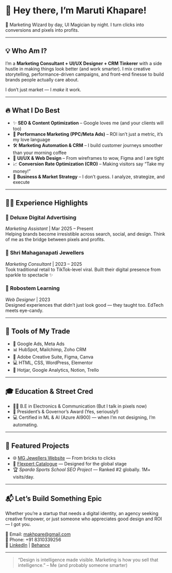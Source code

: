 # 👋 Hey there, I’m Maruti Khapare!

🎯 Marketing Wizard by day, UI Magician by night. I turn clicks into conversions and pixels into profits.

---

## 💡 Who Am I?

I’m a **Marketing Consultant + UI/UX Designer + CRM Tinkerer** with a side hustle in making things look better (and work smarter). I mix creative storytelling, performance-driven campaigns, and front-end finesse to build brands people actually care about.

I don’t just market — I *make* it work.

---

## 🔥 What I Do Best

- ✨ **SEO & Content Optimization** – Google loves me (and your clients will too)
- 🎯 **Performance Marketing (PPC/Meta Ads)** – ROI isn’t just a metric, it’s my love language
- 🛠️ **Marketing Automation & CRM** – I build customer journeys smoother than your morning coffee
- 🎨 **UI/UX & Web Design** – From wireframes to wow, Figma and I are tight
- 📈 **Conversion Rate Optimization (CRO)** – Making visitors say “Take my money!”
- 🧠 **Business & Market Strategy** – I don’t guess. I analyze, strategize, and execute

---

## 👨‍💼 Experience Highlights

### 🏢 **Deluxe Digital Advertising**  
*Marketing Assistant* | Mar 2025 – Present  
Helping brands become irresistible across search, social, and design. Think of me as the bridge between pixels and profits.

### 💍 **Shri Mahaganapati Jewellers**  
*Marketing Consultant* | 2023 – 2025  
Took traditional retail to TikTok-level viral. Built their digital presence from sparkle to spectacle ✨

### 🧠 **Robostem Learning**  
*Web Designer* | 2023  
Designed experiences that didn’t just look good — they taught too. EdTech meets eye-candy.

---

## 🧰 Tools of My Trade

- 🎯 Google Ads, Meta Ads
- 📊 HubSpot, Mailchimp, Zoho CRM
- 🎨 Adobe Creative Suite, Figma, Canva
- 💻 HTML, CSS, WordPress, Elementor
- 🧪 Hotjar, Google Analytics, Notion, Trello

---

## 🎓 Education & Street Cred

- 👨‍🎓 B.E in Electronics & Communication (But I talk in pixels now)
- 🥇 President’s & Governor’s Award (Yes, seriously!)
- 💻 Certified in ML & AI (Azure AI900) — when I’m not designing, I’m automating.

---

## 🔗 Featured Projects

- 🌐 [MG Jewellers Website](https://www.mgjewellers.co.in) — From bricks to clicks
- 📘 [Flexpert Catalogue](https://www.flexpertbellows.com) — Designed for the global stage
- 🏆 *Sparda Sports School SEO Project* — Ranked #2 globally. 1M+ visits/day.

---

## 📬 Let’s Build Something Epic

Whether you’re a startup that needs a digital identity, an agency seeking creative firepower, or just someone who appreciates good design and ROI — I got you.

📩 Email: [makhpare@gmail.com](mailto:makhpare@gmail.com)  
📱 Phone: +91 8310339256  
🔗 [LinkedIn](https://www.linkedin.com/in/maruti-khapare/) | [Behance](https://www.behance.net/NovaNest)

---

> “Design is intelligence made visible. Marketing is how you sell that intelligence.” – Me (and probably someone smarter)


